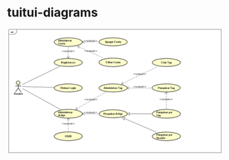 # tuitui-diagrams

![Imagem do Diagrama de Caso de Uso](https://github.com/lgrandiel/tuitui-diagrams/blob/main/raw%20files/diagrama_usecase.png)
